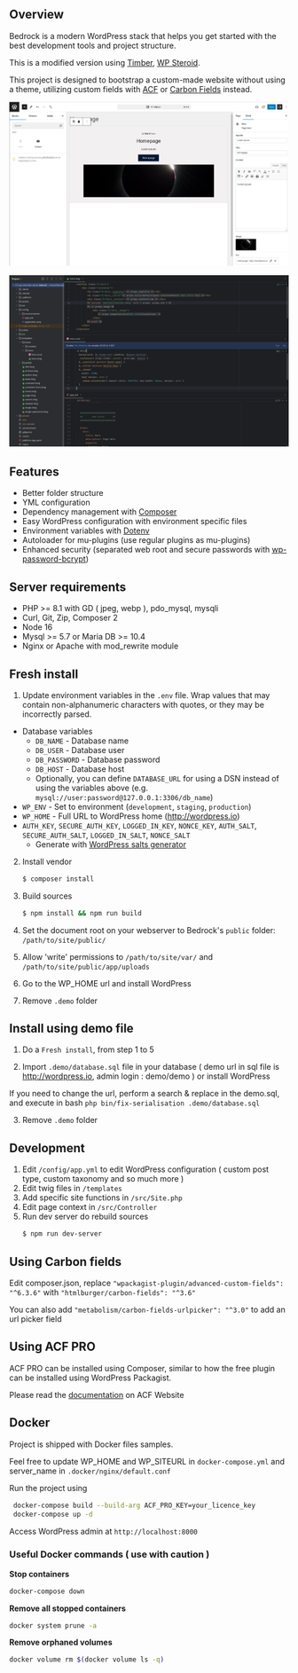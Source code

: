 ## Overview

Bedrock is a modern WordPress stack that helps you get started with the best development tools and project structure.

This is a modified version using [Timber](https://fr.wordpress.org/plugins/timber-library/), [WP Steroid](https://github.com/wearemetabolism/wp-steroids). 

This project is designed to bootstrap a custom-made website without using a theme, utilizing custom fields with [ACF](https://www.advancedcustomfields.com) or [Carbon Fields](https://carbonfields.net) instead.

![](.demo/screenshot.png)

![](.demo/code.png)

## Features

- Better folder structure
- YML configuration
- Dependency management with [Composer](https://getcomposer.org)
- Easy WordPress configuration with environment specific files
- Environment variables with [Dotenv](https://github.com/vlucas/phpdotenv)
- Autoloader for mu-plugins (use regular plugins as mu-plugins)
- Enhanced security (separated web root and secure passwords with [wp-password-bcrypt](https://github.com/roots/wp-password-bcrypt))

## Server requirements

- PHP >= 8.1 with GD ( jpeg, webp ), pdo_mysql, mysqli
- Curl, Git, Zip, Composer 2
- Node 16
- Mysql >= 5.7 or Maria DB >= 10.4
- Nginx or Apache with mod_rewrite module

## Fresh install

1. Update environment variables in the `.env` file. Wrap values that may contain non-alphanumeric characters with quotes, or they may be incorrectly parsed.

- Database variables
    - `DB_NAME` - Database name
    - `DB_USER` - Database user
    - `DB_PASSWORD` - Database password
    - `DB_HOST` - Database host
    - Optionally, you can define `DATABASE_URL` for using a DSN instead of using the variables above (e.g. `mysql://user:password@127.0.0.1:3306/db_name`)
- `WP_ENV` - Set to environment (`development`, `staging`, `production`)
- `WP_HOME` - Full URL to WordPress home (http://wordpress.io)
- `AUTH_KEY`, `SECURE_AUTH_KEY`, `LOGGED_IN_KEY`, `NONCE_KEY`, `AUTH_SALT`, `SECURE_AUTH_SALT`, `LOGGED_IN_SALT`, `NONCE_SALT`
    - Generate with [WordPress salts generator](https://roots.io/salts.html)

2. Install vendor
   ```sh
   $ composer install
   ```

3. Build sources
   ```sh
   $ npm install && npm run build
   ```

4. Set the document root on your webserver to Bedrock's `public` folder: `/path/to/site/public/`

5. Allow 'write' permissions to `/path/to/site/var/` and `/path/to/site/public/app/uploads`

6. Go to the WP_HOME url and install WordPress

7. Remove `.demo` folder

## Install using demo file

1. Do a `Fresh install`, from step 1 to 5

2. Import `.demo/database.sql` file in your database ( demo url in sql file is http://wordpress.io, admin login : demo/demo ) or install WordPress

If you need to change the url, perform a search & replace in the demo.sql, and execute in bash `php bin/fix-serialisation .demo/database.sql`

3. Remove `.demo` folder

## Development

1. Edit `/config/app.yml` to edit WordPress configuration ( custom post type, custom taxonomy and so much more )
1. Edit twig files in `/templates`
2. Add specific site functions in `/src/Site.php`
3. Edit page context in `/src/Controller`
4. Run dev server do rebuild sources
   ```sh
   $ npm run dev-server
   ```

## Using Carbon fields

Edit composer.json, replace `"wpackagist-plugin/advanced-custom-fields": "^6.3.6"` with `"htmlburger/carbon-fields": "^3.6"`

You can also add `"metabolism/carbon-fields-urlpicker": "^3.0"` to add an url picker field

## Using ACF PRO

ACF PRO can be installed using Composer, similar to how the free plugin can be installed using WordPress Packagist.

Please read the [documentation](https://www.advancedcustomfields.com/resources/installing-acf-pro-with-composer/) on ACF Website

## Docker

Project is shipped with Docker files samples.

Feel free to update WP_HOME and WP_SITEURL in `docker-compose.yml` and server_name in `.docker/nginx/default.conf`

Run the project using 

```sh
 docker-compose build --build-arg ACF_PRO_KEY=your_licence_key
 docker-compose up -d
```

Access WordPress admin at `http://localhost:8000`

### Useful Docker commands ( use with caution )

**Stop containers**
```sh
docker-compose down
```

**Remove all stopped containers**
```sh
docker system prune -a
```

**Remove orphaned volumes**
```sh
docker volume rm $(docker volume ls -q)
```